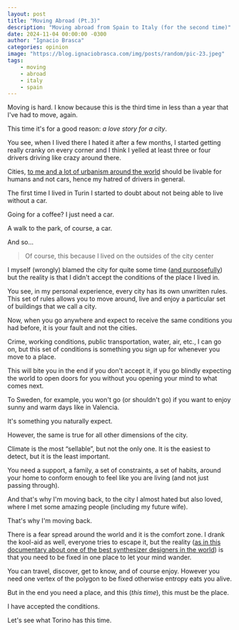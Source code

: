 ```yaml
---
layout: post
title: "Moving Abroad (Pt.3)"
description: "Moving abroad from Spain to Italy (for the second time)"
date: 2024-11-04 00:00:00 -0300
author: "Ignacio Brasca"
categories: opinion
image: "https://blog.ignaciobrasca.com/img/posts/random/pic-23.jpeg"
tags:
    - moving
    - abroad
    - italy
    - spain
---
```


Moving is hard. I know because this is the third time in less than a year that I've had to move, again.

This time it's for a good reason: _a love story for a city_.

You see, when I lived there I hated it after a few months, I started getting really cranky on every corner and I think I yelled at least three or four drivers driving like crazy around there.

Cities, [to me and a lot of urbanism around the world](https://christopher-alexander-ces-archive.org/) should be livable for humans and not cars, hence my hatred of drivers in general.

The first time I lived in Turin I started to doubt about not being able to live without a car.

Going for a coffee? I just need a car.

A walk to the park, of course, a car.

And so...

> Of course, this because I lived on the outsides of the city center

I myself (wrongly) blamed the city for quite some time ([and purposefully](https://www.tuttosport.com/news/motori/2024/11/04-134936372/sciopero_nazionale_dei_trasporti_per_l_8_novembre_stop_a_torino_milano_e_napoli)) but the reality is that I didn't accept the conditions of the place I lived in.

You see, in my personal experience, every city has its own unwritten rules. This set of rules allows you to move around, live and enjoy a particular set of buildings that we call a city.

Now, when you go anywhere and expect to receive the same conditions you had before, it is your fault and not the cities.

Crime, working conditions, public transportation, water, air, etc., I can go on, but this set of conditions is something you sign up for whenever you move to a place.

This will bite you in the end if you don't accept it, if you go blindly expecting the world to open doors for you without you opening your mind to what comes next.

To Sweden, for example, you won't go (or shouldn't go) if you want to enjoy sunny and warm days like in Valencia.

It's something you naturally expect.

However, the same is true for all other dimensions of the city.

Climate is the most “sellable”, but not the only one. It is the easiest to detect, but it is the least important.

You need a support, a family, a set of constraints, a set of habits, around your home to conform enough to feel like you are living (and not just passing through).

And that's why I'm moving back, to the city I almost hated but also loved, where I met some amazing people (including my future wife).

That's why I'm moving back.

There is a fear spread around the world and it is the comfort zone. I drank the kool-aid as well, everyone tries to escape it, but the reality ([as in this documentary about one of the best synthesizer designers in the world](http://rhythmoftime.xyz/)) is that you need to be fixed in one place to let your mind wander.

You can travel, discover, get to know, and of course enjoy. However you need one vertex of the polygon to be fixed otherwise entropy eats you alive.

But in the end you need a place, and this (_this time_), this must be the place.

I have accepted the conditions.

Let's see what Torino has this time.
